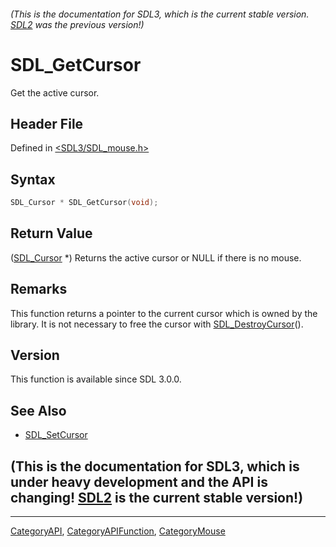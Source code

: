 ###### (This is the documentation for SDL3, which is the current stable version. [SDL2](https://wiki.libsdl.org/SDL2/) was the previous version!)
# SDL_GetCursor

Get the active cursor.

## Header File

Defined in [<SDL3/SDL_mouse.h>](https://github.com/libsdl-org/SDL/blob/main/include/SDL3/SDL_mouse.h)

## Syntax

```c
SDL_Cursor * SDL_GetCursor(void);
```

## Return Value

([SDL_Cursor](SDL_Cursor) *) Returns the active cursor or NULL if there is
no mouse.

## Remarks

This function returns a pointer to the current cursor which is owned by the
library. It is not necessary to free the cursor with
[SDL_DestroyCursor](SDL_DestroyCursor)().

## Version

This function is available since SDL 3.0.0.

## See Also

- [SDL_SetCursor](SDL_SetCursor)


## (This is the documentation for SDL3, which is under heavy development and the API is changing! [SDL2](https://wiki.libsdl.org/SDL2/) is the current stable version!)



----
[CategoryAPI](CategoryAPI), [CategoryAPIFunction](CategoryAPIFunction), [CategoryMouse](CategoryMouse)

